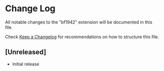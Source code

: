 # Change Log

All notable changes to the "bf1942" extension will be documented in this file.

Check [Keep a Changelog](http://keepachangelog.com/) for recommendations on how to structure this file.

## [Unreleased]

- Initial release